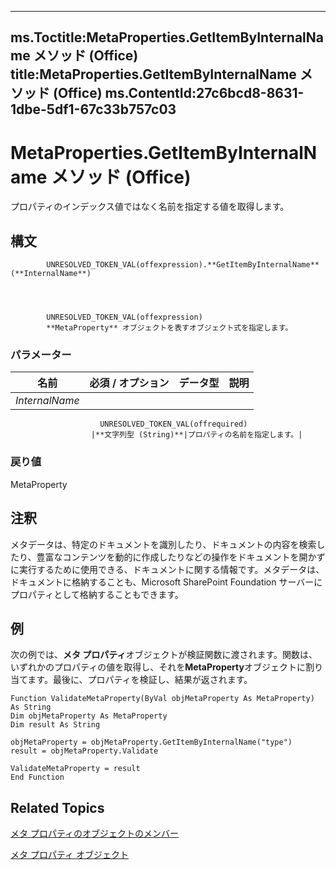 

---
ms.Toctitle:MetaProperties.GetItemByInternalName メソッド (Office)
title:MetaProperties.GetItemByInternalName メソッド (Office)
ms.ContentId:27c6bcd8-8631-1dbe-5df1-67c33b757c03
---
# MetaProperties.GetItemByInternalName メソッド (Office)




プロパティのインデックス値ではなく名前を指定する値を取得します。

## 構文

            UNRESOLVED_TOKEN_VAL(offexpression).**GetItemByInternalName**(**InternalName**)




            UNRESOLVED_TOKEN_VAL(offexpression)
            **MetaProperty** オブジェクトを表すオブジェクト式を指定します。

### パラメーター

|**名前**|**必須 / オプション**|**データ型**|**説明**|
|---|---|---|---|
|*InternalName*|
                        UNRESOLVED_TOKEN_VAL(offrequired)
                      |**文字列型 (String)**|プロパティの名前を指定します。|



### 戻り値
MetaProperty





## 注釈
メタデータは、特定のドキュメントを識別したり、ドキュメントの内容を検索したり、豊富なコンテンツを動的に作成したりなどの操作をドキュメントを開かずに実行するために使用できる、ドキュメントに関する情報です。メタデータは、ドキュメントに格納することも、Microsoft SharePoint Foundation サーバーにプロパティとして格納することもできます。



## 例
次の例では、**メタ プロパティ**オブジェクトが検証関数に渡されます。関数は、いずれかのプロパティの値を取得し、それを**MetaProperty**オブジェクトに割り当てます。最後に、プロパティを検証し、結果が返されます。

```vba
Function ValidateMetaProperty(ByVal objMetaProperty As MetaProperty) As String 
Dim objMetaProperty As MetaProperty 
Dim result As String 
 
objMetaProperty = objMetaProperty.GetItemByInternalName("type") 
result = objMetaProperty.Validate 
 
ValidateMetaProperty = result 
End Function
```




## Related Topics

[メタ プロパティのオブジェクトのメンバー](0e2efa13-130c-59ad-07ee-8499f502064a.md)

[メタ プロパティ オブジェクト](957a6e06-3348-b180-3655-06ffbfb69e12.md)




